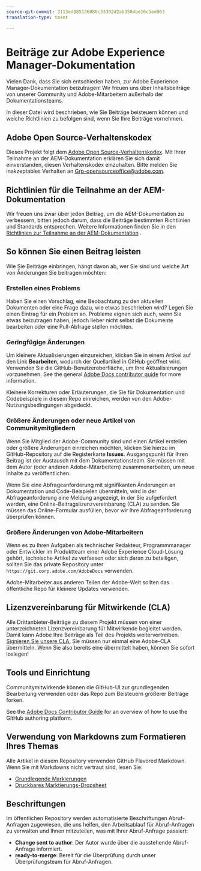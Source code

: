 ```yaml
---
source-git-commit: 3113ed985136880c33302d2ab3504be16c5ed963
translation-type: tm+mt

---
```

# Beiträge zur Adobe Experience Manager-Dokumentation

Vielen Dank, dass Sie sich entschieden haben, zur Adobe Experience Manager-Dokumentation beizutragen! Wir freuen uns über Inhaltsbeiträge von unserer Community und Adobe-Mitarbeitern außerhalb der Dokumentationsteams.

In dieser Datei wird beschrieben, wie Sie Beiträge beisteuern können und welche Richtlinien zu befolgen sind, wenn Sie Ihre Beiträge vornehmen.

## Adobe Open Source-Verhaltenskodex

Dieses Projekt folgt dem [Adobe Open Source-Verhaltenskodex](code-of-conduct.md). Mit Ihrer Teilnahme an der AEM-Dokumentation erklären Sie sich damit einverstanden, diesen Verhaltenskodex einzuhalten. Bitte melden Sie inakzeptables Verhalten an
[Grp-opensourceoffice@adobe.com](mailto:Grp-opensourceoffice@adobe.com).

## Richtlinien für die Teilnahme an der AEM-Dokumentation

Wir freuen uns zwar über jeden Beitrag, um die AEM-Dokumentation zu verbessern, bitten jedoch darum, dass die Beiträge bestimmten Richtlinien und Standards entsprechen. Weitere Informationen finden Sie in den [Richtlinien zur Teilnahme an der AEM-Dokumentation](guidelines.md) .

## So können Sie einen Beitrag leisten

Wie Sie Beiträge einbringen, hängt davon ab, wer Sie sind und welche Art von Änderungen Sie beitragen möchten:

### Erstellen eines Problems

Haben Sie einen Vorschlag, eine Beobachtung zu den aktuellen Dokumenten oder eine Frage dazu, wie etwas beschrieben wird? Legen Sie einen Eintrag für ein Problem an. Probleme eignen sich auch, wenn Sie etwas beizutragen haben, jedoch lieber nicht selbst die Dokumente bearbeiten oder eine Pull-Abfrage stellen möchten.

### Geringfügige Änderungen

Um kleinere Aktualisierungen einzureichen, klicken Sie in einem Artikel auf den Link **Bearbeiten**, wodurch der Quellartikel in GitHub geöffnet wird. Verwenden Sie die GitHub-Benutzeroberfläche, um Ihre Aktualisierungen vorzunehmen. See the general [Adobe Docs contributor guide](https://docs.adobe.com/help/en/contributor/contributor-guide/introduction.html) for more information.

Kleinere Korrekturen oder Erläuterungen, die Sie für Dokumentation und Codebeispiele in diesem Repo einreichen, werden von den Adobe-Nutzungsbedingungen abgedeckt.

### Größere Änderungen oder neue Artikel von Communitymitgliedern

Wenn Sie Mitglied der Adobe-Community sind und einen Artikel erstellen oder größere Änderungen einreichen möchten, klicken Sie hierzu im GitHub-Repository auf die Registerkarte **Issues**. Ausgangspunkt für Ihren Beitrag ist der Austausch mit dem Dokumentationsteam. Sie müssen mit dem Autor (oder anderen Adobe-Mitarbeitern) zusammenarbeiten, um neue Inhalte zu veröffentlichen.

Wenn Sie eine Abfrageanforderung mit signifikanten Änderungen an Dokumentation und Code-Beispielen übermitteln, wird in der Abfrageanforderung eine Meldung angezeigt, in der Sie aufgefordert werden, eine Online-Beitragslizenzvereinbarung (CLA) zu senden. Sie müssen das Online-Formular ausfüllen, bevor wir Ihre Abfrageanforderung überprüfen können.

### Größere Änderungen von Adobe-Mitarbeitern

Wenn es zu Ihren Aufgaben als technischer Redakteur, Programmmanager oder Entwickler im Produktteam einer Adobe Experience Cloud-Lösung gehört, technische Artikel zu verfassen oder sich daran zu beteiligen, sollten Sie das private Repository unter `https://git.corp.adobe.com/AdobeDocs` verwenden.

Adobe-Mitarbeiter aus anderen Teilen der Adobe-Welt sollten das öffentliche Repo für kleinere Updates verwenden.

## Lizenzvereinbarung für Mitwirkende (CLA)

Alle Drittanbieter-Beiträge zu diesem Projekt müssen von einer unterzeichneten Lizenzvereinbarung für Mitwirkende begleitet werden. Damit kann Adobe Ihre Beiträge als Teil des Projekts weitervertreiben. [Signieren Sie unsere CLA.](https://opensource.adobe.com/cla.html) Sie müssen nur einmal eine Adobe-CLA übermitteln. Wenn Sie also bereits eine übermittelt haben, können Sie sofort loslegen!

## Tools und Einrichtung

Communitymitwirkende können die GitHub-UI zur grundlegenden Bearbeitung verwenden oder das Repo zum Beisteuern größerer Beiträge forken.

See the [Adobe Docs Contributor Guide](https://docs.adobe.com/help/en/contributor/contributor-guide/introduction.html) for an overview of how to use the GitHub authoring platform.

## Verwendung von Markdowns zum Formatieren Ihres Themas

Alle Artikel in diesem Repository verwenden GitHub Flavored Markdown. Wenn Sie mit Markdowns nicht vertraut sind, lesen Sie:

* [Grundlegende Markierungen](https://help.github.com/articles/getting-started-with-writing-and-formatting-on-github/)
* [Druckbares Marktierungs-Dropsheet](https://guides.github.com/pdfs/markdown-cheatsheet-online.pdf)

## Beschriftungen

Im öffentlichen Repository werden automatisierte Beschriftungen Abruf-Anfragen zugewiesen, die uns helfen, den Arbeitsablauf für Abruf-Anfragen zu verwalten und Ihnen mitzuteilen, was mit Ihrer Abruf-Anfrage passiert:

* **Change sent to author**: Der Autor wurde über die ausstehende Abruf-Anfrage informiert.
* **ready-to-merge**: Bereit für die Überprüfung durch unser Überprüfungsteam für Abruf-Anfragen.
